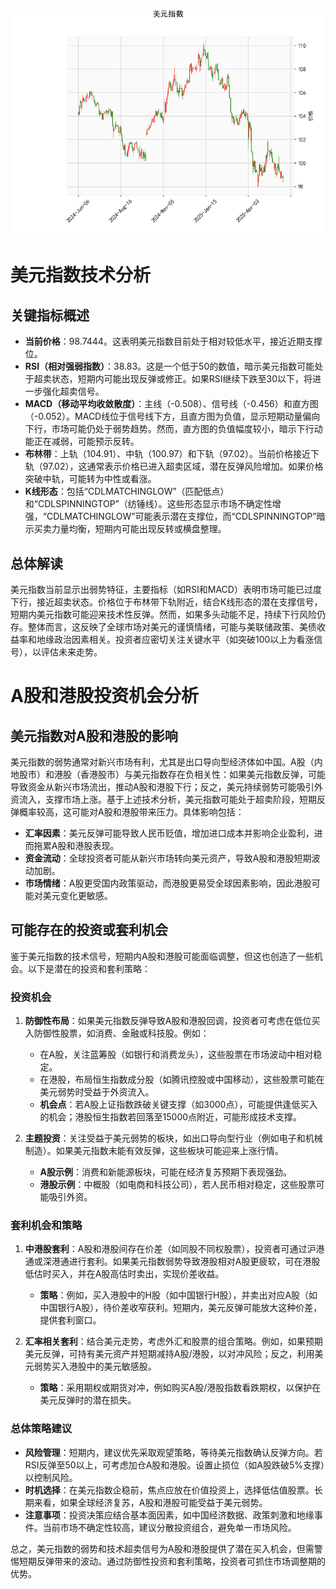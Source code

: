 ![图](USDX.png)

# 美元指数技术分析

## 关键指标概述
- **当前价格**：98.7444。这表明美元指数目前处于相对较低水平，接近近期支撑位。
- **RSI（相对强弱指数）**：38.83。这是一个低于50的数值，暗示美元指数可能处于超卖状态，短期内可能出现反弹或修正。如果RSI继续下跌至30以下，将进一步强化超卖信号。
- **MACD（移动平均收敛散度）**：主线（-0.508）、信号线（-0.456）和直方图（-0.052）。MACD线位于信号线下方，且直方图为负值，显示短期动量偏向下行，市场可能仍处于弱势趋势。然而，直方图的负值幅度较小，暗示下行动能正在减弱，可能预示反转。
- **布林带**：上轨（104.91）、中轨（100.97）和下轨（97.02）。当前价格接近下轨（97.02），这通常表示价格已进入超卖区域，潜在反弹风险增加。如果价格突破中轨，可能转为中性或看涨。
- **K线形态**：包括“CDLMATCHINGLOW”（匹配低点）和“CDLSPINNINGTOP”（纺锤线）。这些形态显示市场不确定性增强，“CDLMATCHINGLOW”可能表示潜在支撑位，而“CDLSPINNINGTOP”暗示买卖力量均衡，短期内可能出现反转或横盘整理。

## 总体解读
美元指数当前显示出弱势特征，主要指标（如RSI和MACD）表明市场可能已过度下行，接近超卖状态。价格位于布林带下轨附近，结合K线形态的潜在支撑信号，短期内美元指数可能迎来技术性反弹。然而，如果多头动能不足，持续下行风险仍存。整体而言，这反映了全球市场对美元的谨慎情绪，可能与美联储政策、美债收益率和地缘政治因素相关。投资者应密切关注关键水平（如突破100以上为看涨信号），以评估未来走势。

# A股和港股投资机会分析

## 美元指数对A股和港股的影响
美元指数的弱势通常对新兴市场有利，尤其是出口导向型经济体如中国。A股（内地股市）和港股（香港股市）与美元指数存在负相关性：如果美元指数反弹，可能导致资金从新兴市场流出，推动A股和港股下行；反之，美元持续弱势可能吸引外资流入，支撑市场上涨。基于上述技术分析，美元指数可能处于超卖阶段，短期反弹概率较高，这可能对A股和港股带来压力。具体影响包括：
- **汇率因素**：美元反弹可能导致人民币贬值，增加进口成本并影响企业盈利，进而拖累A股和港股表现。
- **资金流动**：全球投资者可能从新兴市场转向美元资产，导致A股和港股短期波动加剧。
- **市场情绪**：A股更受国内政策驱动，而港股更易受全球因素影响，因此港股可能对美元变化更敏感。

## 可能存在的投资或套利机会
鉴于美元指数的技术信号，短期内A股和港股可能面临调整，但这也创造了一些机会。以下是潜在的投资和套利策略：

### 投资机会
1. **防御性布局**：如果美元指数反弹导致A股和港股回调，投资者可考虑在低位买入防御性股票，如消费、金融或科技股。例如：
   - 在A股，关注蓝筹股（如银行和消费龙头），这些股票在市场波动中相对稳定。
   - 在港股，布局恒生指数成分股（如腾讯控股或中国移动），这些股票可能在美元弱势时受益于外资流入。
   - **机会点**：若A股上证指数跌破关键支撑（如3000点），可能提供逢低买入的机会；港股恒生指数若回落至15000点附近，可能形成技术支撑。

2. **主题投资**：关注受益于美元弱势的板块，如出口导向型行业（例如电子和机械制造）。如果美元指数未能有效反弹，这些板块可能迎来上涨行情。
   - **A股示例**：消费和新能源板块，可能在经济复苏预期下表现强劲。
   - **港股示例**：中概股（如电商和科技公司），若人民币相对稳定，这些股票可能吸引外资。

### 套利机会和策略
1. **中港股套利**：A股和港股间存在价差（如同股不同权股票），投资者可通过沪港通或深港通进行套利。如果美元指数弱势导致港股相对A股更疲软，可在港股低估时买入，并在A股高估时卖出，实现价差收益。
   - **策略**：例如，买入港股中的H股（如中国银行H股），并卖出对应A股（如中国银行A股），待价差收窄获利。短期内，美元反弹可能放大这种价差，提供套利窗口。

2. **汇率相关套利**：结合美元走势，考虑外汇和股票的组合策略。例如，如果预期美元反弹，可持有美元资产并短期减持A股/港股，以对冲风险；反之，利用美元弱势买入港股中的美元敏感股。
   - **策略**：采用期权或期货对冲，例如购买A股/港股指数看跌期权，以保护在美元反弹时的潜在损失。

### 总体策略建议
- **风险管理**：短期内，建议优先采取观望策略，等待美元指数确认反弹方向。若RSI反弹至50以上，可考虑加仓A股和港股。设置止损位（如A股跌破5%支撑）以控制风险。
- **时机选择**：在美元指数企稳前，焦点应放在价值投资上，选择低估值股票。长期来看，如果全球经济复苏，A股和港股可能受益于美元弱势。
- **注意事项**：投资决策应结合基本面因素，如中国经济数据、政策刺激和地缘事件。当前市场不确定性较高，建议分散投资组合，避免单一市场风险。

总之，美元指数的弱势和技术超卖信号为A股和港股提供了潜在买入机会，但需警惕短期反弹带来的波动。通过防御性投资和套利策略，投资者可抓住市场调整期的优势。